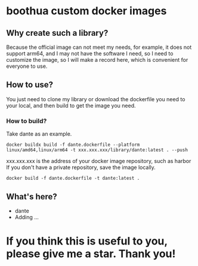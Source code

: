 # boothua custom docker images
## Why create such a library?
Because the official image can not meet my needs, for example, it does not support arm64, and I may not have the software I need, so I need to customize the image, so I will make a record here, which is convenient for everyone to use.
## How to use?
You just need to clone my library or download the dockerfile you need to your local, and then build to get the image you need.
### How to build?
Take dante as an example.
```shell
docker buildx build -f dante.dockerfile --platform linux/amd64,linux/arm64 -t xxx.xxx.xxx/library/dante:latest . --push
```
xxx.xxx.xxx is the address of your docker image repository, such as harbor
If you don't have a private repository, save the image locally.
```shell
docker build -f dante.dockerfile -t dante:latest . 
```
## What's here?
- dante
- Adding ...
# If you think this is useful to you, please give me a star. Thank you!
